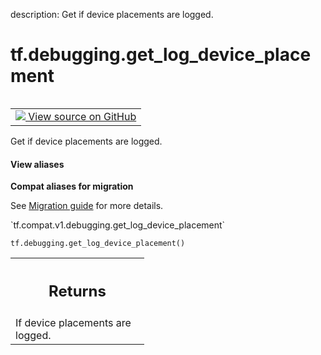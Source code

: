 description: Get if device placements are logged.

<div itemscope itemtype="http://developers.google.com/ReferenceObject">
<meta itemprop="name" content="tf.debugging.get_log_device_placement" />
<meta itemprop="path" content="Stable" />
</div>

# tf.debugging.get_log_device_placement

<!-- Insert buttons and diff -->

<table class="tfo-notebook-buttons tfo-api nocontent" align="left">
<td>
  <a target="_blank" href="https://github.com/tensorflow/tensorflow/blob/r2.2/tensorflow/python/eager/context.py#L1924-L1931">
    <img src="https://www.tensorflow.org/images/GitHub-Mark-32px.png" />
    View source on GitHub
  </a>
</td>
</table>



Get if device placements are logged.

<section class="expandable">
  <h4 class="showalways">View aliases</h4>
  <p>
<b>Compat aliases for migration</b>
<p>See
<a href="https://www.tensorflow.org/guide/migrate">Migration guide</a> for
more details.</p>
<p>`tf.compat.v1.debugging.get_log_device_placement`</p>
</p>
</section>

<pre class="devsite-click-to-copy prettyprint lang-py tfo-signature-link">
<code>tf.debugging.get_log_device_placement()
</code></pre>



<!-- Placeholder for "Used in" -->


<!-- Tabular view -->
 <table class="responsive fixed orange">
<colgroup><col width="214px"><col></colgroup>
<tr><th colspan="2"><h2 class="add-link">Returns</h2></th></tr>
<tr class="alt">
<td colspan="2">
If device placements are logged.
</td>
</tr>

</table>

